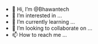 - 👋 Hi, I’m @Bhawantech
- 👀 I’m interested in ...
- 🌱 I’m currently learning ...
- 💞️ I’m looking to collaborate on ...
- 📫 How to reach me ...

<!---
Bhawantech/Bhawantech is a ✨ special ✨ repository because its `README.md` (this file) appears on your GitHub profile.
You can click the Preview link to take a look at your changes.
--->
